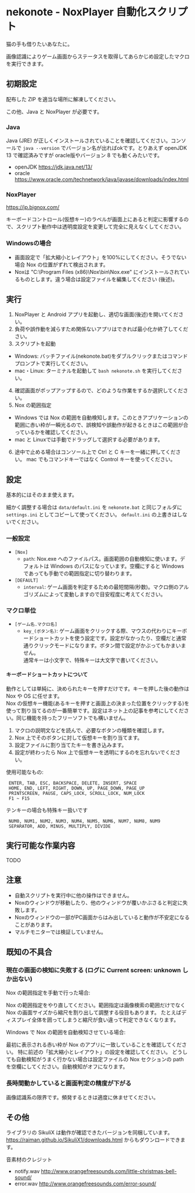 # nekonote - NoxPlayer 自動化スクリプト

猫の手も借りたいあなたに。

画像認識によりゲーム画面からステータスを取得してあらかじめ設定したマクロを実行できます。

## 初期設定

配布した ZIP を適当な場所に解凍してください。

この他、Java と NoxPlayer が必要です。

### Java

Java (JRE) が正しくインストールされていることを確認してください。コンソールで `java --version` でバージョン名が出ればokです。とりあえず openJDK 13 で確認済みですが oracle版やバージョン 8 でも動くみたいです。

- openJDK <https://jdk.java.net/13/>
- oracle <https://www.oracle.com/technetwork/java/javase/downloads/index.html>

### NoxPlayer

<https://jp.bignox.com/>

キーボードコントロール(仮想キー)のラベルが画面上にあると判定に影響するので、スクリプト動作中は透明度設定を変更して完全に見えなくしてください。


### Windowsの場合

- 画面設定で「拡大縮小とレイアウト」を100%にしてください。そうでない場合 Nox の位置がずれて検出されます。
- Noxは "C:\Program Files (x86)\Nox\bin\Nox.exe" にインストールされているものとします。違う場合は設定ファイルを編集してください (後述)。


## 実行

1. NoxPlayer と Android アプリを起動し、適切な画面(後述)を開いてください。
2. 負荷や誤作動を減らすため関係ないアプリはできれば最小化か終了してください。
3. スクリプトを起動
  - Windows: バッチファイル(nekonote.bat)をダブルクリックまたはコマンドプロンプトで実行してください。
  - mac・Linux: ターミナルを起動して `bash nekonote.sh` を実行してください。
4. 確認画面がポップアップするので、どのような作業をするか選択してください。
5. Nox の範囲指定
  - Windows では Nox の範囲を自動検知します。このときアプリケーションの範囲に赤い枠が一瞬光るので、誤検知や誤動作が起きるときはこの範囲が合っているかを確認してください。
  - mac と Linuxでは手動でドラッグして選択する必要があります。
6. 途中で止める場合はコンソール上で Ctrl と C キーを一緒に押してください。 mac でもコマンドキーではなく Control キーを使ってください。

## 設定

基本的にはそのまま使えます。

細かく調整する場合は `data/default.ini` を `nekonote.bat` と同じフォルダに `settings.ini` としてコピーして使ってください。 `default.ini` の上書きはしないでください。

### 一般設定

- `[Nox]`
    - `path`: Nox.exe へのファイルパス。画面範囲の自動検知に使います。デフォルトは Windows のパスになっています。空欄にすると Windows であっても手動での範囲指定に切り替わります。
- `[DEFAULT]`
    - `interval`: ゲーム画面を判定するための最短間隔(秒数)。マクロ側のアルゴリズムによって変動しますので目安程度に考えてください。

### マクロ単位

- `[ゲーム名.マクロ名]`
   - `key_(ボタン名)`: ゲーム画面をクリックする際、マウスの代わりにキーボードショートカットを使う設定です。設定がなかったり、空欄だと通常通りクリックモードになります。ボタン間で設定がかぶってもかまいません。  
     通常キーは小文字で、特殊キーは大文字で書いてください。

#### キーボードショートカットについて

動作としては単純に、決められたキーを押すだけです。キーを押した後の動作は Nox や OS に任せます。  
Nox の仮想キー機能(あるキーを押すと画面上の決まった位置をクリックする)を使って割り当てるのが一番簡単です。設定はネット上の記事を参考にしてください。同じ機能を持ったフリーソフトでも構いません。

1. マクロの説明文などを読んで、必要なボタンの種類を確認します。
2. Nox 上でそのボタンに対して仮想キーを割り当てます。
3. 設定ファイルに割り当てたキーを書き込みます。
4. 設定が終わったら Nox 上で仮想キーを透明にするのを忘れないでください。

使用可能なもの:

     ENTER, TAB, ESC, BACKSPACE, DELETE, INSERT, SPACE
     HOME, END, LEFT, RIGHT, DOWN, UP, PAGE_DOWN, PAGE_UP
     PRINTSCREEN, PAUSE, CAPS_LOCK, SCROLL_LOCK, NUM_LOCK
     F1 ~ F15

テンキーの場合も特殊キー扱いです

     NUM0, NUM1, NUM2, NUM3, NUM4, NUM5, NUM6, NUM7, NUM8, NUM9
     SEPARATOR, ADD, MINUS, MULTIPLY, DIVIDE

## 実行可能な作業内容

TODO

## 注意

- 自動スクリプトを実行中に他の操作はできません。
- Noxのウィンドウが移動したり、他のウィンドウが覆いかぶさると判定に失敗します。
- Noxのウィンドウの一部がPC画面からはみ出していると動作が不安定になることがあります。
- マルチモニターでは検証していません。


## 既知の不具合

### 現在の画面の検知に失敗する (ログに Current screen: unknown しか出ない)

Nox の範囲指定を手動で行った場合:

Nox の範囲指定をやり直してください。範囲指定は画像検索の範囲だけでなく Nox の画面サイズから縮尺を割り出して調整する役目もあります。
たとえばディスプレイ全体を囲ってしまうと縮尺が食い違って判定できなくなります。

Windows で Nox の範囲を自動検知させている場合:

最初に表示される赤い枠が Nox のアプリに一致していることを確認してください。
特に前述の「拡大縮小とレイアウト」の設定を確認してください。
どうしても自動検知がうまく行かない場合は設定ファイルの Nox セクションの path を空欄にしてください。自動検知がオフになります。


### 長時間動かしていると画面判定の精度が下がる

画像認識系の限界です。頻発するときは適度に休ませてください。


## その他

ライブラリの SikuliX は動作が確認できたバージョンを同梱しています。<https://raiman.github.io/SikuliX1/downloads.html> からもダウンロードできます。

音素材のクレジット

- notify.wav <http://www.orangefreesounds.com/little-christmas-bell-sound/>
- error.wav <http://www.orangefreesounds.com/error-sound/>
